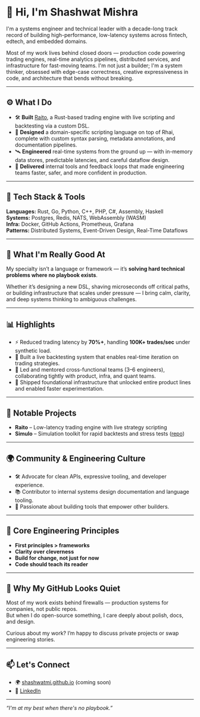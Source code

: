# 👋 Hi, I'm Shashwat Mishra

I'm a systems engineer and technical leader with a decade-long track record of building high-performance, low-latency systems across fintech, edtech, and embedded domains.

Most of my work lives behind closed doors — production code powering trading engines, real-time analytics pipelines, distributed services, and infrastructure for fast-moving teams. I'm not just a builder; I'm a system thinker, obsessed with edge-case correctness, creative expressiveness in code, and architecture that bends without breaking.

---

## ⚙️ What I Do

- 🛠 **Built** [Raito](https://github.com/shashwatmi/raito), a Rust-based trading engine with live scripting and backtesting via a custom DSL.
- 🧪 **Designed** a domain-specific scripting language on top of Rhai, complete with custom syntax parsing, metadata annotations, and documentation pipelines.
- 🛰 **Engineered** real-time systems from the ground up — with in-memory data stores, predictable latencies, and careful dataflow design.
- 🔧 **Delivered** internal tools and feedback loops that made engineering teams faster, safer, and more confident in production.

---

## 🧠 Tech Stack & Tools

**Languages:** Rust, Go, Python, C++, PHP, C#, Assembly, Haskell  
**Systems:** Postgres, Redis, NATS, WebAssembly (WASM)  
**Infra:** Docker, GitHub Actions, Prometheus, Grafana  
**Patterns:** Distributed Systems, Event-Driven Design, Real-Time Dataflows  

---

## 🧩 What I'm Really Good At

My specialty isn’t a language or framework — it’s **solving hard technical problems where no playbook exists**.

Whether it’s designing a new DSL, shaving microseconds off critical paths, or building infrastructure that scales under pressure — I bring calm, clarity, and deep systems thinking to ambiguous challenges.

---

## 📊 Highlights

- ⚡ Reduced trading latency by **70%+**, handling **100K+ trades/sec** under synthetic load.
- 🧠 Built a live backtesting system that enables real-time iteration on trading strategies.
- 🧭 Led and mentored cross-functional teams (3–6 engineers), collaborating tightly with product, infra, and quant teams.
- 🚧 Shipped foundational infrastructure that unlocked entire product lines and enabled faster experimentation.

---

## 🚀 Notable Projects

- **Raito** – Low-latency trading engine with live strategy scripting
- **Simulo** – Simulation toolkit for rapid backtests and stress tests ([repo](https://github.com/shashwatmi/simulo))  

---

## 🌍 Community & Engineering Culture

- 🛠 Advocate for clean APIs, expressive tooling, and developer experience.
- 📚 Contributor to internal systems design documentation and language tooling.
- 🧠 Passionate about building tools that empower other builders.

---

## 🧭 Core Engineering Principles

- **First principles > frameworks**  
- **Clarity over cleverness**  
- **Build for change, not just for now**  
- **Code should teach its reader**  

---

## 🤔 Why My GitHub Looks Quiet

Most of my work exists behind firewalls — production systems for companies, not public repos.  
But when I do open-source something, I care deeply about polish, docs, and design.

Curious about my work? I’m happy to discuss private projects or swap engineering stories.

---

## 📫 Let's Connect

- 🌍 [shashwatmi.github.io](https://shashwatmi.github.io) (coming soon)  
- 💼 [LinkedIn](https://linkedin.com/in/shashwatmi)  

---

_“I'm at my best when there's no playbook.”_
